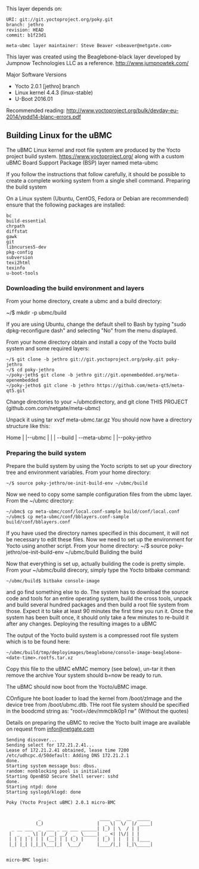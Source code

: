 This layer depends on:

    URI: git://git.yoctoproject.org/poky.git
    branch: jethro 
    revision: HEAD
    commit: b1f23d1

    meta-ubmc layer maintainer: Steve Beaver <sbeaver@netgate.com>

This layer was created using the Beaglebone-black layer developed by Jumpnow Technologies LLC as a reference. http://www.jumpnowtek.com/

Major Software Versions

* Yocto 2.0.1 [jethro] branch
* Linux kernel 4.4.3 (linux-stable)
* U-Boot 2016.01

Recommended reading: http://www.yoctoproject.org/bulk/devday-eu-2014/ypdd14-blanc-errors.pdf

## Building Linux for the uBMC

The uBMC Linux kernel and root file system are produced by the Yocto project build system. https://www.yoctoproject.org/ along with a custom uBMC Board Support Package (BSP) layer named meta-ubmc

If you follow the instructions that follow carefully, it should be possible to create a complete working system from a single shell command.
Preparing the build system

On a Linux system (Ubuntu, CentOS, Fedora or Debian are recommended) ensure that the following packages are installed:

    bc
    build-essential
    chrpath
    diffstat
    gawk
    git
    libncurses5-dev
    pkg-config
    subversion
    texi2html
    texinfo
    u-boot-tools

### Downloading the build environment and layers

From your home directory, create a ubmc and a build directory:

  ~/$ mkdir -p ubmc/build

If you are using Ubuntu, change the default shell to Bash by typing "sudo dpkg-reconfigure dash" and selecting "No" from the menu displayed.

From your home directory obtain and install a copy of the Yocto build system and some required layers:

    ~/$ git clone -b jethro git://git.yoctoproject.org/poky.git poky-jethro
    ~/$ cd poky-jethro
    ~/poky-jeth$ git clone -b jethro git://git.openembedded.org/meta-openembedded
    ~/poky-jetho$ git clone -b jethro https://github.com/meta-qt5/meta-qt5.git

Change directories to your ~/ubmcdirectory, and git clone THIS PROJECT (github.com.com/netgate/meta-ubmc)

Unpack it using tar xvzf meta-ubmc.tar.gz You should now have a directory structure like this:

  Home
     |
     |--ubmc
     |   |
     |   --build
     |   --meta-ubmc
     |
     |--poky-jethro


### Preparing the build system

Prepare the build system by using the Yocto scripts to set up your directory tree and environment variables. From your home directory:

    ~/$ source poky-jethro/oe-init-build-env ~/ubmc/build

Now we need to copy some sample configuration files from the ubmc layer. From the ~/ubmc directory:

    ~/ubmc$ cp meta-ubmc/conf/local.conf-sample build/conf/local.conf
    ~/ubmc$ cp meta-ubmc/conf/bblayers.conf-sample build/conf/bblayers.conf

If you have used the directory names specified in this document, it will not be necessary to edit these files. Now we need to set up the environment for Yocto using another script. From your home directory: ~/$ source poky-jethro/oe-init-build-env ~/ubmc/build
Building the build

Now that everything is set up, actually building the code is pretty simple. From your ~/ubmc/build direcory, simply type the Yocto bitbake command:

    ~/ubmc/build$ bitbake console-image

and go find something else to do. The system has to download the source code and tools for an entire operating system, build the cross tools, unpack and build several hundred packages and then build a root file system from those. Expect it to take at least 90 minutes the first time you run it. Once the system has been built once, it should only take a few minutes to re-build it after any changes.
Deploying the resulting images to a uBMC

The output of the Yocto build system is a compressed root file system which is to be found here:

    ~/ubmc/build/tmp/deployimages/beaglebone/console-image-beaglebone-<date-time>.rootfs.tar.xz

Copy this file to the uBMC eMMC memory (see below), un-tar it then remove the archive Your system should b=now be ready to run.


The uBMC should now boot from the Yocto/uBMC image.

COnfigure hte boot loader to load the kernel from /boot/zImage and the device tree from /boot/ubmc.dtb. THe root file system should be specified in the boodcmd string as: "root=/dev/mmcblk0p1 rw" (Without the quotes)

Details on preparing the uBMC to recive the Yocto built image are available on request from infor@netgate.com

    Sending discover...
    Sending select for 172.21.2.41...
    Lease of 172.21.2.41 obtained, lease time 7200
    /etc/udhcpc.d/50default: Adding DNS 172.21.2.1
    done.
    Starting system message bus: dbus.
    random: nonblocking pool is initialized
    Starting OpenBSD Secure Shell server: sshd
    done.
    Starting ntpd: done
    Starting syslogd/klogd: done

    Poky (Yocto Project uBMC) 2.0.1 micro-BMC


                _                      ____  __  __  _____
               (_)                    |  _ \|  \/  |/ ____|
      _ __ ___  _  ___ _ __ ___ ______| |_) | \  / | |
     |  _   _ \| |/ __| __/  _  \_____|  _ <| |\/| | |
     | | | | | | | (__| | | (_) |     | |_) | |  | | |____
     |_| |_| |_|_|\___|_|  \___/      |____/|_|  |_|\_____|
    
    
    micro-BMC login:

